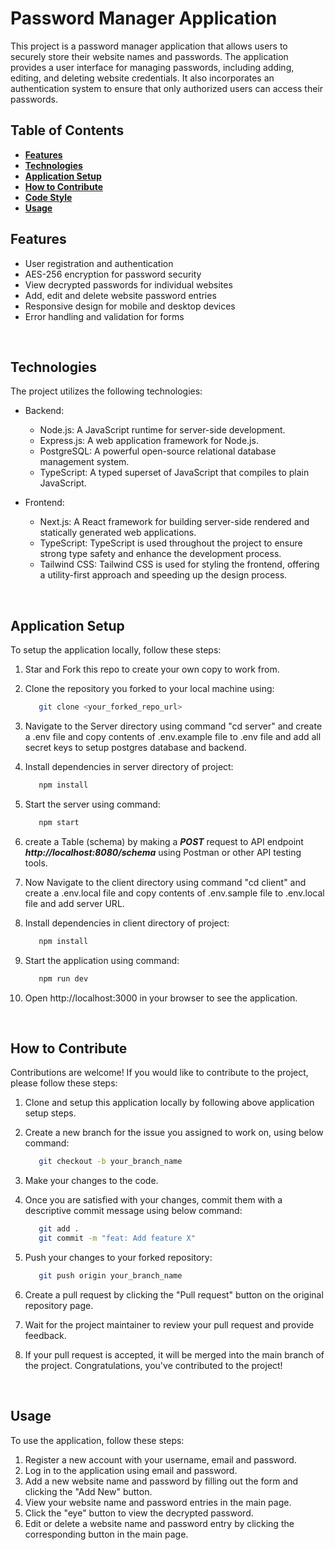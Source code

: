 # Password Manager Application

This project is a password manager application that allows users to securely store their website names and passwords. The application provides a user interface for managing passwords, including adding, editing, and deleting website credentials. It also incorporates an authentication system to ensure that only authorized users can access their passwords.
<br>

## Table of Contents

- [**Features**](#features)
- [**Technologies**](#technologies)
- [**Application Setup**](#application-setup)
- [**How to Contribute**](#how-to-contribute)
- [**Code Style**](#code-style)
- [**Usage**](#usage)
  <br>

## Features

- User registration and authentication
- AES-256 encryption for password security
- View decrypted passwords for individual websites
- Add, edit and delete website password entries
- Responsive design for mobile and desktop devices
- Error handling and validation for forms

<br>

## Technologies

The project utilizes the following technologies:

- Backend:

  - Node.js: A JavaScript runtime for server-side development.
  - Express.js: A web application framework for Node.js.
  - PostgreSQL: A powerful open-source relational database management system.
  - TypeScript: A typed superset of JavaScript that compiles to plain JavaScript.
    <br>

- Frontend:
  - Next.js: A React framework for building server-side rendered and statically generated web applications.
  - TypeScript: TypeScript is used throughout the project to ensure strong type safety and enhance the development process.
  - Tailwind CSS: Tailwind CSS is used for styling the frontend, offering a utility-first approach and speeding up the design process.

<br>

## Application Setup

To setup the application locally, follow these steps:

1. Star and Fork this repo to create your own copy to work from.
2. Clone the repository you forked to your local machine using:

   ```bash
      git clone <your_forked_repo_url>
   ```

3. Navigate to the Server directory using command "cd server" and create a .env file and copy contents of .env.example file to .env file and add all secret keys to setup postgres database and backend.
4. Install dependencies in server directory of project:

   ```bash
      npm install
   ```

5. Start the server using command:

   ```bash
      npm start
   ```

6. create a Table (schema) by making a **_POST_** request to API endpoint **_http://localhost:8080/schema_** using Postman or other API testing tools.

7. Now Navigate to the client directory using command "cd client" and create a .env.local file and copy contents of .env.sample file to .env.local file and add server URL.

8. Install dependencies in client directory of project:

   ```bash
      npm install
   ```

9. Start the application using command:

   ```bash
      npm run dev
   ```

10. Open http://localhost:3000 in your browser to see the application.

<br>

## How to Contribute

Contributions are welcome! If you would like to contribute to the project, please follow these steps:

1. Clone and setup this application locally by following above application setup steps.

2. Create a new branch for the issue you assigned to work on, using below command:

   ```bash
      git checkout -b your_branch_name
   ```

3. Make your changes to the code.
4. Once you are satisfied with your changes, commit them with a descriptive commit message using below command:

   ```bash
      git add .
      git commit -m "feat: Add feature X"
   ```

5. Push your changes to your forked repository:

   ```bash
      git push origin your_branch_name
   ```

6. Create a pull request by clicking the "Pull request" button on the original repository page.
7. Wait for the project maintainer to review your pull request and provide feedback.
8. If your pull request is accepted, it will be merged into the main branch of the project. Congratulations, you've contributed to the project!

<br>

## Usage

To use the application, follow these steps:

1. Register a new account with your username, email and password.
2. Log in to the application using email and password.
3. Add a new website name and password by filling out the form and clicking the "Add New" button.
4. View your website name and password entries in the main page.
5. Click the "eye" button to view the decrypted password.
6. Edit or delete a website name and password entry by clicking the corresponding button in the main page.

<br>
